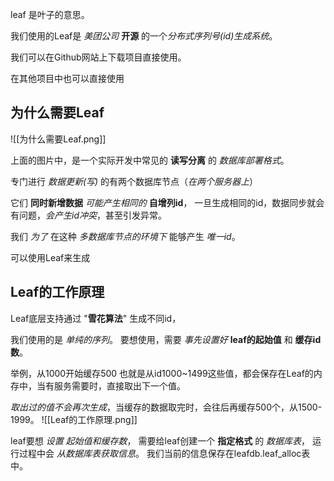 
leaf 是叶子的意思。

我们使用的Leaf是 *美团公司* **开源** 的一个*分布式序列号(id)生成系统*。
  
我们可以在Github网站上下载项目直接使用。

在其他项目中也可以直接使用


## 为什么需要Leaf

![[为什么需要Leaf.png]]

上面的图片中，是一个实际开发中常见的 **读写分离** 的 *数据库部署格式*。
  
专门进行 *数据更新(写)* 的有两个数据库节点（*在两个服务器上*）

它们 **同时新增数据** *可能产生相同的* **自增列id**，
一旦生成相同的id，数据同步就会有问题，*会产生id冲突*，甚至引发异常。
  
我们 *为了* 在这种 *多数据库节点的环境下* 能够产生 *唯一id*。

可以使用Leaf来生成


## Leaf的工作原理

Leaf底层支持通过 "**雪花算法**" 生成不同id，

我们使用的是 *单纯的序列*。
要想使用，需要 *事先设置好* **leaf的起始值** 和 **缓存id数**。
  
举例，从1000开始缓存500
也就是从id1000~1499这些值，都会保存在Leaf的内存中，当有服务需要时，直接取出下一个值。

*取出过的值不会再次生成*，当缓存的数据取完时，会往后再缓存500个，从1500-1999。
![[Leaf的工作原理.png]]

leaf要想 *设置 起始值和缓存数*，
需要给leaf创建一个 **指定格式** 的 *数据库表*，
运行过程中会 *从数据库表获取信息*。
我们当前的信息保存在leafdb.leaf_alloc表中。